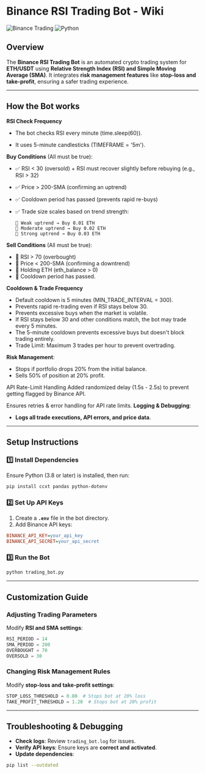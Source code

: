 # Binance RSI Trading Bot - Wiki

![Binance Trading](https://img.shields.io/badge/Binance-Trading-yellow.svg) ![Python](https://img.shields.io/badge/Python-3.8+-blue.svg)

## Overview
The **Binance RSI Trading Bot** is an automated crypto trading system for **ETH/USDT** using **Relative Strength Index (RSI) and Simple Moving Average (SMA)**. It integrates **risk management features** like **stop-loss and take-profit**, ensuring a safer trading experience.

---
## How the Bot works

**RSI Check Frequency**

- The bot checks RSI every minute (time.sleep(60)).

- It uses 5-minute candlesticks (TIMEFRAME = '5m').

**Buy Conditions** (All must be true):

- ✅ RSI < 30 (oversold) + RSI must recover slightly before rebuying (e.g., RSI > 32)
- ✅ Price > 200-SMA (confirming an uptrend)
- ✅ Cooldown period has passed (prevents rapid re-buys)
- ✅ Trade size scales based on trend strength:
  
      🔹 Weak uptrend → Buy 0.01 ETH
      🔹 Moderate uptrend → Buy 0.02 ETH
      🔹 Strong uptrend → Buy 0.03 ETH

 **Sell Conditions** (All must be true):

- 🔴 RSI > 70 (overbought)
- 🔴 Price < 200-SMA (confirming a downtrend)
- 🔴 Holding ETH (eth_balance > 0)
- 🔴 Cooldown period has passed.

**Cooldown & Trade Frequency**

- Default cooldown is 5 minutes (MIN_TRADE_INTERVAL = 300).
- Prevents rapid re-trading even if RSI stays below 30.
- Prevents excessive buys when the market is volatile.
- If RSI stays below 30 and other conditions match, the bot may trade every 5 minutes.
- The 5-minute cooldown prevents excessive buys but doesn't block trading entirely.
- Trade Limit: Maximum 3 trades per hour to prevent overtrading.

**Risk Management**:
   - Stops if portfolio drops 20% from the initial balance.
   - Sells 50% of position at 20% profit.

API Rate-Limit Handling
Added randomized delay (1.5s - 2.5s) to prevent getting flagged by Binance API.

Ensures retries & error handling for API rate limits.
**Logging & Debugging**:
   - **Logs all trade executions, API errors, and price data**.

---
## Setup Instructions
### 1️⃣ Install Dependencies
Ensure Python (3.8 or later) is installed, then run:
```bash
pip install ccxt pandas python-dotenv
```

### 2️⃣ Set Up API Keys
1. Create a **`.env`** file in the bot directory.
2. Add Binance API keys:
```ini
BINANCE_API_KEY=your_api_key
BINANCE_API_SECRET=your_api_secret
```

### 3️⃣ Run the Bot
```bash
python trading_bot.py
```

---
## Customization Guide
### Adjusting Trading Parameters
Modify **RSI and SMA settings**:
```python
RSI_PERIOD = 14
SMA_PERIOD = 200
OVERBOUGHT = 70
OVERSOLD = 30
```

### Changing Risk Management Rules
Modify **stop-loss and take-profit settings**:
```python
STOP_LOSS_THRESHOLD = 0.80  # Stops bot at 20% loss
TAKE_PROFIT_THRESHOLD = 1.20  # Stops bot at 20% profit
```

---
## Troubleshooting & Debugging
- **Check logs**: Review `trading_bot.log` for issues.
- **Verify API keys**: Ensure keys are **correct and activated**.
- **Update dependencies**:
```bash
pip list --outdated
```


